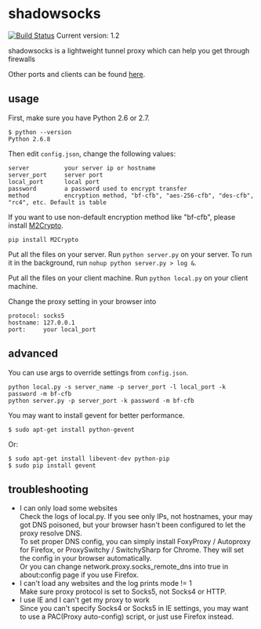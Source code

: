 shadowsocks
===========

[![Build Status](https://travis-ci.org/clowwindy/shadowsocks.png)](https://travis-ci.org/clowwindy/shadowsocks)
Current version: 1.2

shadowsocks is a lightweight tunnel proxy which can help you get through firewalls

Other ports and clients can be found [here](https://github.com/clowwindy/shadowsocks/wiki/Ports-and-Clients).

usage
-----------

First, make sure you have Python 2.6 or 2.7.

    $ python --version
    Python 2.6.8


Then edit `config.json`, change the following values:

    server          your server ip or hostname
    server_port     server port
    local_port      local port
    password        a password used to encrypt transfer
    method          encryption method, "bf-cfb", "aes-256-cfb", "des-cfb", "rc4", etc. Default is table


If you want to use non-default encryption method like "bf-cfb", please install [M2Crypto](http://chandlerproject.org/Projects/MeTooCrypto).

    pip install M2Crypto

Put all the files on your server. Run `python server.py` on your server. To run it in the background, run `nohup python server.py > log &`.

Put all the files on your client machine. Run `python local.py` on your client machine.

Change the proxy setting in your browser into

    protocol: socks5
    hostname: 127.0.0.1
    port:     your local_port

advanced
------------

You can use args to override settings from `config.json`.

    python local.py -s server_name -p server_port -l local_port -k password -m bf-cfb
    python server.py -p server_port -k password -m bf-cfb

You may want to install gevent for better performance.

    $ sudo apt-get install python-gevent

Or:

    $ sudo apt-get install libevent-dev python-pip
    $ sudo pip install gevent

troubleshooting
---------------

* I can only load some websites  
   Check the logs of local.py. If you see only IPs, not hostnames, your may got DNS poisoned, but your browser hasn't 
    been configured to let the proxy resolve DNS.  
   To set proper DNS config, you can simply install FoxyProxy / Autoproxy for Firefox, or ProxySwitchy / SwitchySharp for 
   Chrome. They will set the config in your browser automatically.  
   Or you can change network.proxy.socks_remote_dns into true in about:config page if you use Firefox.
* I can't load any websites and the log prints mode != 1  
    Make sure proxy protocol is set to Socks5, not Socks4 or HTTP.
* I use IE and I can't get my proxy to work    
    Since you can't specify Socks4 or Socks5 in IE settings, you may want to use a PAC(Proxy auto-config) script, or 
    just use Firefox instead.

